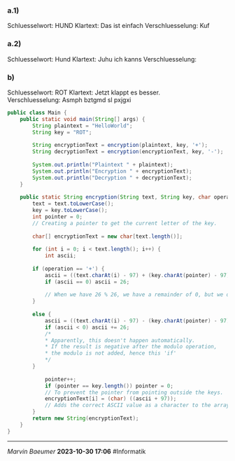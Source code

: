 ### a.1)
Schluesselwort: HUND
Klartext: Das ist einfach
Verschluesselung: Kuf 
### a.2)
Schluesselwort: Hund
Klartext: Juhu ich kanns
Verschluesselung: 
### b)
Schluesselwort: ROT
Klartext: Jetzt klappt es besser.  
Verschluesselung: Asmph bztgmd sl pxjgxi

```java
public class Main {  
	public static void main(String[] args) {  
		String plaintext = "HelloWorld";  
		String key = "ROT";  
  
		String encryptionText = encryption(plaintext, key, '+');  
		String decryptionText = encryption(encryptionText, key, '-');  
  
		System.out.println("Plaintext " + plaintext);  
		System.out.println("Encryption " + encryptionText);  
		System.out.println("Decryption " + decryptionText);  
	}  
  
	public static String encryption(String text, String key, char operation) {  
		text = text.toLowerCase();  
		key = key.toLowerCase();  
		int pointer = 0;  
		// Creating a pointer to get the current letter of the key.  
  
		char[] encryptionText = new char[text.length()];  
  
		for (int i = 0; i < text.length(); i++) {  
			int ascii;  
  
		if (operation == '+') {  
			ascii = ((text.charAt(i) - 97) + (key.charAt(pointer) - 97)) % 26;  
			if (ascii == 0) ascii = 26;  
		
			// When we have 26 % 26, we have a remainder of 0, but we only need the 26 since this is a 'z'.  
		} 
	 
		else {  
			ascii = ((text.charAt(i) - 97) - (key.charAt(pointer) - 97)) % 26;  
			if (ascii < 0) ascii += 26;  
			/*  
			* Apparently, this doesn't happen automatically.  
			* If the result is negative after the modulo operation,  
			* the modulo is not added, hence this 'if'  
			*/  
		}  
  
			pointer++;  
			if (pointer == key.length()) pointer = 0; 
			// To prevent the pointer from pointing outside the keys.  
			encryptionText[i] = (char) ((ascii + 97)); 
			// Adds the correct ASCII value as a character to the array.  
		}  
		return new String(encryptionText);  
	}  
}
```
---
*Marvin Baeumer* **2023-10-30 17:06** #Informatik